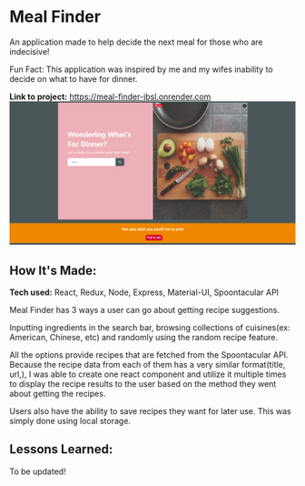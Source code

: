 # Meal Finder
An application made to help decide the next meal for those who are indecisive!

Fun Fact: This application was inspired by me and my wifes inability to decide on what to have for dinner. 

**Link to project:** https://meal-finder-jbsl.onrender.com
![Screenshot](./client/src/assets/mealfinder.png)

## How It's Made:

**Tech used:** React, Redux, Node, Express, Material-UI, Spoontacular API

Meal Finder has 3 ways a user can go about getting recipe suggestions.

Inputting ingredients in the search bar, browsing collections of cuisines(ex: American, Chinese, etc) and randomly using the random recipe feature.

All the options provide recipes that are fetched from the Spoontacular API. Because the recipe data from each of them has a very similar format(title, url,), I was able to create one react component and utilize it multiple times to display the recipe results to the user based on the method they went about getting the recipes.

Users also have the ability to save recipes they want for later use. This was simply done using local storage. 

## Lessons Learned:
To be updated!